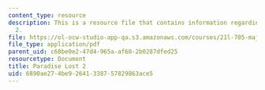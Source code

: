 ```yaml
---
content_type: resource
description: This is a resource file that contains information regarding paradise
  2.
file: https://ol-ocw-studio-app-qa.s3.amazonaws.com/courses/21l-705-major-authors-rewriting-genesis-paradise-lost-and-twentieth-century-fantasy-spring-2009/6890ae274be92641338757829863ace5_MIT21L_705S09_early_1668a.pdf
file_type: application/pdf
parent_uid: c68be0e2-47d4-965a-af60-2b0287dfed25
resourcetype: Document
title: Paradise Lost 2
uid: 6890ae27-4be9-2641-3387-57829863ace5
---
```

